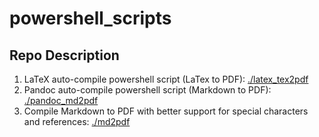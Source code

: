 # powershell_scripts

## Repo Description

1. LaTeX auto-compile powershell script (LaTex to PDF): [./latex_tex2pdf](./latex_script)
2. Pandoc auto-compile powershell script (Markdown to PDF): [./pandoc_md2pdf](./pandoc_md2pdf)
3. Compile Markdown to PDF with better support for special characters and references: [./md2pdf](./md2pdf)
